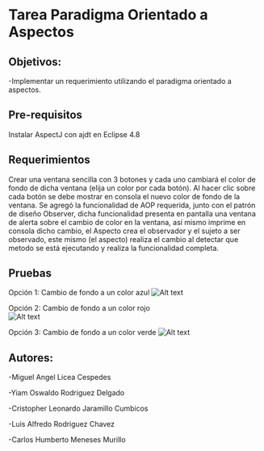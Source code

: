 # Tarea Paradigma Orientado a Aspectos

## Objetivos:

-Implementar un requerimiento utilizando el paradigma orientado a aspectos.

## Pre-requisitos
Instalar AspectJ con ajdt en Eclipse 4.8

## Requerimientos
Crear una ventana sencilla con 3 botones y cada uno cambiará el color de fondo de dicha ventana (elija un color por cada botón). Al hacer clic sobre cada botón se debe mostrar en consola el nuevo color de fondo de la ventana.
Se agregó la funcionalidad de AOP requerida, junto con el patrón de diseño Observer, dicha funcionalidad presenta en pantalla una ventana de alerta sobre el cambio de color en la ventana, así mismo imprime en consola dicho cambio, el Aspecto crea el observador y el sujeto a ser observado, este mismo (el aspecto) realiza el cambio al detectar que metodo se está ejecutando y realiza la funcionalidad completa.

## Pruebas

Opción 1: Cambio de fondo a un color azul
![Alt text](Tarea01Aspectos/imagenes/opcion1.png?raw=true "cambio_a_azul")


Opción 2: Cambio de fondo a un color rojo  
![Alt text](tarea01Aspectos/imagenes/opcion2.png?raw=true "cambio_a_rojo")


Opción 3: Cambio de fondo a un color verde
![Alt text](Tarea01Aspectos/imagenes/opcion3.png?raw=true "cambio_a_verde")

## Autores:
-Miguel Angel Licea Cespedes

-Yiam Oswaldo Rodriguez Delgado

-Cristopher Leonardo Jaramillo Cumbicos 

-Luis Alfredo Rodriguez Chavez

-Carlos Humberto Meneses Murillo 

